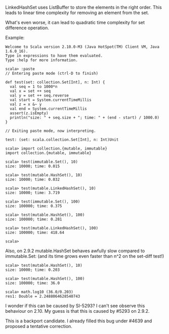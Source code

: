 LinkedHashSet uses ListBuffer to store the elements in the right order.
This leads to linear time complexity for removing an element from the set.

What's even worse, it can lead to quadratic time complexity for set difference operation.

Example:

```
Welcome to Scala version 2.10.0-M3 (Java HotSpot(TM) Client VM, Java 1.6.0_16).
Type in expressions to have them evaluated.
Type :help for more information.

scala> :paste
// Entering paste mode (ctrl-D to finish)

def test(set: collection.Set[Int], n: Int) {
  val seq = 1 to 1000*n
  val x = set ++ seq
  val y = set ++ seq.reverse
  val start = System.currentTimeMillis
  val z = x &~ y
  val end = System.currentTimeMillis
  assert(z.isEmpty)
  println("size: " + seq.size + "; time: " + (end - start) / 1000.0)
}

// Exiting paste mode, now interpreting.

test: (set: scala.collection.Set[Int], n: Int)Unit

scala> import collection.{mutable, immutable}
import collection.{mutable, immutable}

scala> test(immutable.Set(), 10)
size: 10000; time: 0.015

scala> test(mutable.HashSet(), 10)
size: 10000; time: 0.032

scala> test(mutable.LinkedHashSet(), 10)
size: 10000; time: 3.719

scala> test(immutable.Set(), 100)
size: 100000; time: 0.375

scala> test(mutable.HashSet(), 100)
size: 100000; time: 0.281

scala> test(mutable.LinkedHashSet(), 100)
size: 100000; time: 418.64

scala>
```
Also, on 2.9.2 mutable.HashSet behaves awfully slow compared to immutable.Set:
(and its time grows even faster than n^2 on the set-diff test!)

```
scala> test(mutable.HashSet(), 10)
size: 10000; time: 0.203

scala> test(mutable.HashSet(), 100)
size: 100000; time: 36.0

scala> math.log10 (36.0/0.203)
res1: Double = 2.2488064628540743
```

I wonder if this can be caused by SI-5293?
I can't see observe this behaviour on 2.10. My guess is that this is caused by #5293 on 2.9.2.

This is a backport candidate.
I already filled this bug under #4639 and proposed a tentative correction.
